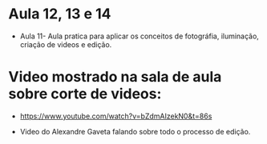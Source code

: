 

# Aula 12, 13 e 14
- Aula 11- Aula pratica para aplicar os conceitos de fotográfia, iluminação, criação de videos e edição.

# Video mostrado na sala de aula sobre corte de videos:
- https://www.youtube.com/watch?v=bZdmAIzekN0&t=86s

- Video do Alexandre Gaveta falando sobre todo o processo de edição.

